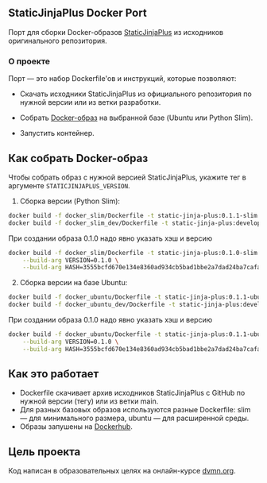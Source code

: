 ## StaticJinjaPlus Docker Port
Порт для сборки Docker-образов [StaticJinjaPlus](https://github.com/MrDave/StaticJinjaPlus) из исходников оригинального репозитория.

### О проекте
Порт — это набор Dockerfile'ов и инструкций, которые позволяют:

- Скачать исходники StaticJinjaPlus из официального репозитория по нужной версии или из ветки разработки.

- Собрать [Docker-образ](https://www.docker.com/get-started/) на выбранной базе (Ubuntu или Python Slim).

- Запустить контейнер.


## Как собрать Docker-образ
Чтобы собрать образ с нужной версией StaticJinjaPlus, укажите тег в аргументе `STATICJINJAPLUS_VERSION`.

1. Сборка версии (Python Slim):
```bash
docker build -f docker_slim/Dockerfile -t static-jinja-plus:0.1.1-slim 
docker build -f docker_slim_dev/Dockerfile -t static-jinja-plus:develop-slim 
```
При создании образа 0.1.0 надо явно указать хэш и версию
```bash
docker build -f docker_slim/Dockerfile -t static-jinja-plus:0.1.0-slim \
    --build-arg VERSION=0.1.0 \
    --build-arg HASH=3555bcfd670e134e8360ad934cb5bad1bbe2a7dad24ba7cafa0a3bb8b23c6444
```

2. Сборка версии на базе Ubuntu:

```bash
docker build -f docker_ubuntu/Dockerfile -t static-jinja-plus:0.1.1-ubuntu
docker build -f docker_ubuntu_dev/Dockerfile -t static-jinja-plus:develop-ubuntu
```

При создании образа 0.1.0 надо явно указать хэш и версию
```bash
docker build -f docker_ubuntu/Dockerfile -t static-jinja-plus:0.1.1-ubuntu \
    --build-arg VERSION=0.1.0 \
    --build-arg HASH=3555bcfd670e134e8360ad934cb5bad1bbe2a7dad24ba7cafa0a3bb8b23c6444
```

## Как это работает

- Dockerfile скачивает архив исходников StaticJinjaPlus с GitHub по нужной версии (тегу) или из ветки main.
- Для разных базовых образов используются разные Dockerfile: slim — для минимального размера, ubuntu — для расширенной среды.
- Образы запушены на [Dockerhub](https://hub.docker.com/r/grroma/static-jinja-plus).

## Цель проекта
Код написан в образовательных целях на онлайн-курсе [dvmn.org](https://dvmn.org/modules/).
